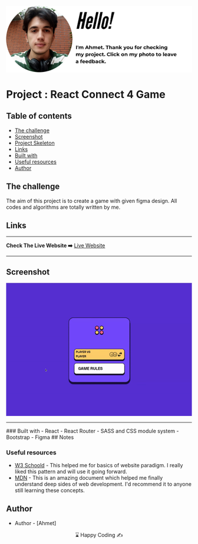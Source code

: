<p align="center">
<a href="https://www.linkedin.com/in/ahmet-ayd%C4%B1n-2583b1199/" target="_blank"><img src="ahmet.png" alt="screenshot"></a>
</p>

# Project : React Connect 4 Game
## Table of contents

  - [The challenge](#the-challenge)
  - [Screenshot](#screenshot)
  - [Project Skeleton ](#project-skeleton)
  - [Links](#links)
  - [Built with](#built-with)
  - [Useful resources](#useful-resources)
- [Author](#author)



## The challenge
The aim of this project is to create a game with given figma design. All codes and algorithms are totally written by me.

## Links
<hr>
<b>Check The Live Website ➡️</b> <a href="https://hire-me-if-you-can.netlify.app/">Live Website</a>
<hr>

## Screenshot
<p align="center">
<a href="https://hire-me-if-you-can.netlify.app/"><img  src="game.gif" alt="screenshot"></a>
</p>

<hr>
### Built with
- React
- React Router
- SASS and CSS module system
- Bootstrap
- Figma
## Notes


### Useful resources

- [W3 Schoold](https://www.w3schools.com/) - This helped me for basics of website paradigm. I really liked this pattern and will use it going forward.
- [MDN](https://developer.mozilla.org/en-US/) - This is an amazing document which helped me finally understand deep sides of web development. I'd recommend it to anyone still learning these concepts.


## Author

- Author - [Ahmet]

<center> &#8987; Happy Coding  &#9997; </center>

